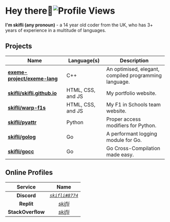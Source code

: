# Hey there:wave:![Profile Views](https://komarev.com/ghpvc/?username=skifli)

**I'm skifli (any pronoun)** - a 14 year old coder from the UK, who has 3+ years of experience in a multitude of languages.

## Projects

| Name                                                                        | Language(s)       | Description                                           |
| --------------------------------------------------------------------------- | ----------------- | ----------------------------------------------------- |
| [**exeme-project/exeme-lang**](https://github.com/exeme-project/exeme-lang) | C++               | An optimised, elegant, compiled programming language. |
| [**skifli/skifli.github.io**](https://github.com/skifli/skifli.github.io)   | HTML, CSS, and JS | My portfolio website.                                 |
| [**skifli/warp-f1s**](https://github.com/skifli/warp-f1s)                   | HTML, CSS, and JS | My F1 in Schools team website.                        |
| [**skifli/pyattr**](https://github.com/skifli/pyattr)                       | Python            | Proper access modifiers for Python.                   |
| [**skifli/golog**](https://github.com/skifli/golog)                         | Go                | A performant logging module for Go.                   |
| [**skifli/gocc**](https://github.com/skifli/gocc)                           | Go                | Go Cross-Compilation made easy.                       |

## Online Profiles

|      Service      |                             Name                                 |
|:-----------------:|:----------------------------------------------------------------:|
| **Discord**       | [_`skifli#8774`_](https://discord.com/users/1072069875993956372) |
| **Replit**        | [_skifli_](https://replit.com/@skifli)                           |
| **StackOverflow** | [_skifli_](https://stackoverflow.com/users/20888352/skifli)      |
